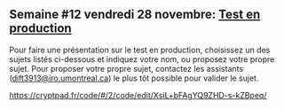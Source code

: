 ## Semaine #12 vendredi 28 novembre: [Test en production](https://github.com/umontreal-diro/IFT3913/issues/11)

Pour faire une présentation sur le test en production, choisissez un des sujets listés ci-dessous et indiquez votre nom, ou proposez votre propre sujet. Pour proposer votre propre sujet,  contactez les assistants (dift3913@iro.umontreal.ca) le plus tôt possible pour valider le sujet.

https://cryptpad.fr/code/#/2/code/edit/XsiL+bFAgYQ9ZHD-s-kZBpeq/